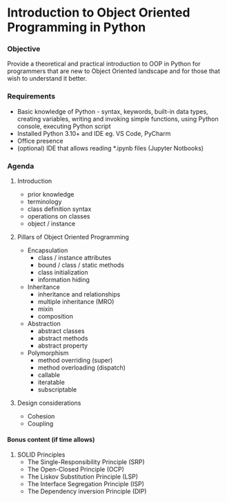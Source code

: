 # Introduction to Object Oriented Programming in Python

 ### Objective
 Provide a theoretical and practical introduction to OOP in Python for programmers that are new to Object Oriented landscape and for those that wish to understand it better.

 ### Requirements
 - Basic knowledge of Python - syntax, keywords, built-in data types, creating variables, writing and invoking simple functions, using Python console, executing Python script
 - Installed Python 3.10+ and IDE eg. VS Code, PyCharm
 - Office presence
 - (optional) IDE that allows reading *.ipynb files (Jupyter Notbooks)
 

 ### Agenda
 1. Introduction
    - prior knowledge
    - terminology
    - class definition syntax
    - operations on classes
    - object / instance
    
 1. Pillars of Object Oriented Programming
    - Encapsulation
        - class / instance attributes
        - bound / class / static methods
        - class initialization
        - information hiding
    - Inheritance
        - inheritance and relationships
        - multiple inheritance (MRO)
        - mixin
        - composition
    - Abstraction
        - abstract classes
        - abstract methods
        - abstract property
    - Polymorphism
        - method overriding (super)
        - method overloading (dispatch)
        - callable
        - iteratable
        - subscriptable

 1. Design considerations
    - Cohesion
    - Coupling

#### Bonus content (if time allows)

 1. SOLID Principles
    - The Single-Responsibility Principle (SRP)
    - The Open-Closed Principle (OCP)
    - The Liskov Substitution Principle (LSP)
    - The Interface Segregation Principle (ISP)
    - The Dependency inversion Principle (DIP)